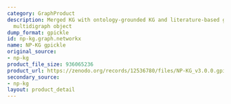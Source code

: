 ```yaml
---
category: GraphProduct
description: Merged KG with ontology-grounded KG and literature-based graph as NetworkX
  multidigraph object
dump_format: gpickle
id: np-kg.graph.networkx
name: NP-KG gpickle
original_source:
- np-kg
product_file_size: 936065236
product_url: https://zenodo.org/records/12536780/files/NP-KG_v3.0.0.gpickle?download=1
secondary_source:
- np-kg
layout: product_detail
---
```


